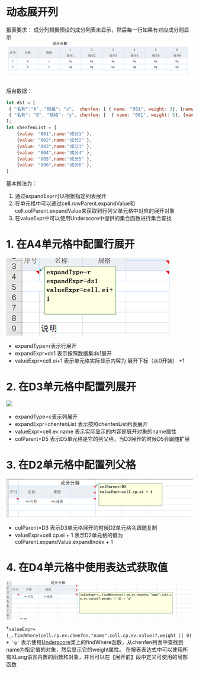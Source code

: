# 动态展开列

报表要求： 成分列根据预设的成分列表来显示，然后每一行如果有对应成分则显示
![](dynamic-col/dynamic-col.png)

后台数据：
```javascript
let ds1 = [
 { "名称":"A", "规格": "x",  chenfen: [ { name: "001", weight: 3}, {name: "003", weight:4}] },
 { "名称": "B", "规格": "y", chenfen: [  { name: "001", weight: 5}, {name: "005", weight:6}]  }
];
let chenfenList = [
    {value: "001",name:"成分1" },
    {value: "002",name:"成分2" }, 
    {value: "003",name:"成分3" },
    {value: "004",name:"成分4" },
    {value: "005",name:"成分5" },
    {value: "006",name:"成分6" },
] 
```

基本做法为：
1. 通过expandExpr可以根据指定列表展开
2. 在单元格中可以通过cell.rowParent.expandValue和cell.colParent.expandValue来获取到行列父单元格中对应的展开对象
3. 在valueExpr中可以使用Underscore中提供的集合函数进行集合查找


# 1. 在A4单元格中配置行展开

![](dynamic-col/row-expand.png)

* expandType=r表示行展开
* expandExpr=ds1 表示按照数据集ds1展开
* valueExpr=cell.ei+1 表示单元格实际显示内容为 展开下标（从0开始） +1

# 2. 在D3单元格中配置列展开

![](dynamic-col/col-expand.png)

* expandType=c表示列展开
* expandExpr=chenfenList 表示按照chenfenList列表展开
* valueExpr=cell.ev.name 表示实际显示的内容是展开对象的name属性
* colParent=D5 表示D5单元格是它的列父格，当D3展开的时候D5会跟随扩展

# 3. 在D2单元格中配置列父格

![](dynamic-col/col-parent.png)

* colParent=D3 表示D3单元格展开的时候D2单元格会跟随复制
* valueExpr=cell.cp.ei + 1 表示D2单元格的值为 colParent.expandValue.expandIndex + 1

# 4. 在D4单元格中使用表达式获取值
![](dynamic-col/cell-value.png)

*`valueExpr=(_.findWhere(cell.rp.ev.chenfen,"name",cell.cp.ev.value)?.weight || 0) + 'g'`
表示使用[Underscore](https://gitee.com/canonical-entropy/nop-entropy/blob/master/nop-core/src/main/java/io/nop/core/lang/utils/Underscore.java)类上的findWhere函数，从chenfen列表中查找到name为指定值的对象，然后显示它的weight属性。
在报表表达式中可以使用所有XLang语言内置的函数和对象，并且可以在【展开前】段中定义可使用的局部函数